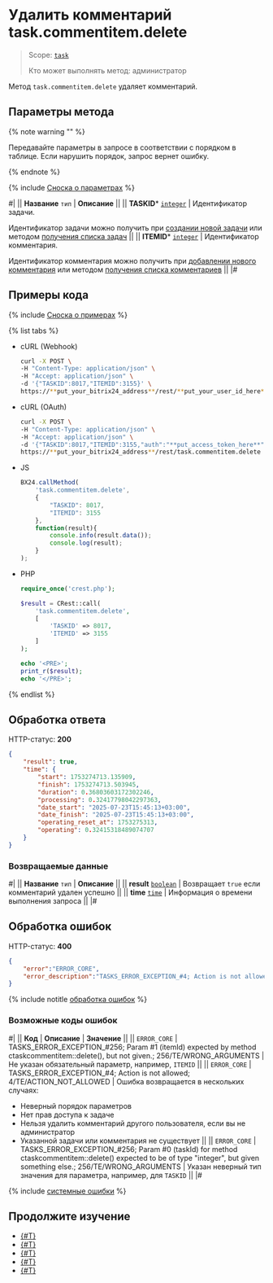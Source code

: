 # Удалить комментарий task.commentitem.delete

> Scope: [`task`](../../scopes/permissions.md)
>
> Кто может выполнять метод: администратор

Метод `task.commentitem.delete` удаляет комментарий. 

## Параметры метода

{% note warning "" %}

Передавайте параметры в запросе в соответствии с порядком в таблице. Если нарушить порядок, запрос вернет ошибку.

{% endnote %}

{% include [Сноска о параметрах](../../../_includes/required.md) %}

#|
|| **Название**
`тип` | **Описание** ||
|| **TASKID***
[`integer`](../../data-types.md) | Идентификатор задачи.

Идентификатор задачи можно получить при [создании новой задачи](../tasks-task-add.md) или методом [получения списка задач](../tasks-task-list.md) ||
|| **ITEMID***
[`integer`](../../data-types.md) | Идентификатор комментария.

Идентификатор комментария можно получить при [добавлении нового комментария](./task-comment-item-add.md) или методом [получения списка комментариев](./task-comment-item-get-list.md) ||
|#

## Примеры кода

{% include [Сноска о примерах](../../../_includes/examples.md) %}

{% list tabs %}

- cURL (Webhook)

    ```bash
    curl -X POST \
    -H "Content-Type: application/json" \
    -H "Accept: application/json" \
    -d '{"TASKID":8017,"ITEMID":3155}' \
    https://**put_your_bitrix24_address**/rest/**put_your_user_id_here**/**put_your_webhook_here**/task.commentitem.delete
    ```

- cURL (OAuth)

    ```bash
    curl -X POST \
    -H "Content-Type: application/json" \
    -H "Accept: application/json" \
    -d '{"TASKID":8017,"ITEMID":3155,"auth":"**put_access_token_here**"}' \
    https://**put_your_bitrix24_address**/rest/task.commentitem.delete
    ```

- JS

    ```js
    BX24.callMethod(
        'task.commentitem.delete',
        {
            "TASKID": 8017,
            "ITEMID": 3155
        },
        function(result){
            console.info(result.data());
            console.log(result);
        }
    );
    ```

- PHP

    ```php
    require_once('crest.php');

    $result = CRest::call(
        'task.commentitem.delete',
        [
            'TASKID' => 8017,
            'ITEMID' => 3155
        ]
    );

    echo '<PRE>';
    print_r($result);
    echo '</PRE>';
    ```

{% endlist %}

## Обработка ответа

HTTP-статус: **200**

```json
{
    "result": true,
    "time": {
        "start": 1753274713.135909,
        "finish": 1753274713.503945,
        "duration": 0.36803603172302246,
        "processing": 0.32417798042297363,
        "date_start": "2025-07-23T15:45:13+03:00",
        "date_finish": "2025-07-23T15:45:13+03:00",
        "operating_reset_at": 1753275313,
        "operating": 0.32415318489074707
    }
}
```

### Возвращаемые данные

#|
|| **Название**
`тип` | **Описание** ||
|| **result**
[`boolean`](../../data-types.md) | Возвращает `true` если комментарий удален успешно ||
|| **time**
[`time`](../../data-types.md#time) | Информация о времени выполнения запроса ||
|#

## Обработка ошибок

HTTP-статус: **400**

```json
{
    "error":"ERROR_CORE",
    "error_description":"TASKS_ERROR_EXCEPTION_#4; Action is not allowed; 4/TE/ACTION_NOT_ALLOWED.<br>"
}
```

{% include notitle [обработка ошибок](../../../_includes/error-info.md) %}

### Возможные коды ошибок

#|
|| **Код** | **Описание** | **Значение** ||
|| `ERROR_CORE` | TASKS_ERROR_EXCEPTION_#256; Param #1 (itemId) expected by method ctaskcommentitem::delete(), but not given.; 256/TE/WRONG_ARGUMENTS | Не указан обязательный параметр, например, `ITEMID` ||
|| `ERROR_CORE` | TASKS_ERROR_EXCEPTION_#4; Action is not allowed; 4/TE/ACTION_NOT_ALLOWED | Ошибка возвращается в нескольких случаях:
- Неверный порядок параметров
- Нет прав доступа к задаче
- Нельзя удалить комментарий другого пользователя, если вы не администратор
- Указанной задачи или комментария не существует ||
|| `ERROR_CORE` | TASKS_ERROR_EXCEPTION_#256; Param #0 (taskId) for method ctaskcommentitem::delete() expected to be of type "integer", but given something else.; 256/TE/WRONG_ARGUMENTS | Указан неверный тип значения для параметра, например, для `TASKID` ||
|#

{% include [системные ошибки](../../../_includes/system-errors.md) %}

## Продолжите изучение 

- [{#T}](./index.md)
- [{#T}](./task-comment-item-add.md)
- [{#T}](./task-comment-item-update.md)
- [{#T}](./task-comment-item-get.md)
- [{#T}](./task-comment-item-get-list.md)
